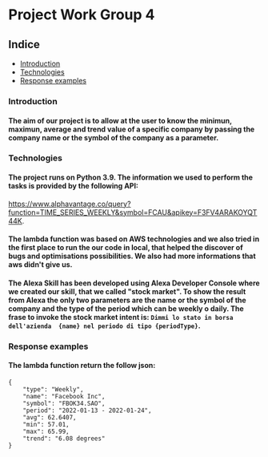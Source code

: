 # Project Work Group 4
## Indice 

- [Introduction](#Introduction)
- [Technologies](#technologies)
- [Response examples](#Response-examples)

### Introduction
#### The aim of our project is to allow at the user to know the minimun, maximun, average and trend value of a specific company by passing the company name or the symbol of the company as a parameter.

### Technologies
#### The project runs on Python 3.9. The information we used to perform the tasks is provided by the following API:
https://www.alphavantage.co/query?function=TIME_SERIES_WEEKLY&symbol=FCAU&apikey=F3FV4ARAKOYQT44K. 
#### The lambda function was based on AWS technologies and we also tried in the first place to run the our code in local, that helped the discover of bugs and optimisations possibilities. We also had more informations that aws didn't give us.
#### The Alexa Skill has been developed using Alexa Developer Console where we created our skill,  that we called "stock market". To show the result from Alexa the only two parameters are the name or the symbol of the company and the type of the period which can be weekly o daily. The frase to invoke the stock market intent is: `Dimmi lo stato in borsa dell'azienda  {name} nel periodo di tipo {periodType}`.
  
### Response examples
#### The lambda function return the follow json:
```
{
    "type": "Weekly",
    "name": "Facebook Inc",
    "symbol": "FBOK34.SAO",
    "period": "2022-01-13 - 2022-01-24",
    "avg": 62.6407,
    "min": 57.01,
    "max": 65.99,
    "trend": "6.08 degrees"
}
```


